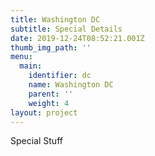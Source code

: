 ```yaml
---
title: Washington DC
subtitle: Special Details
date: 2019-12-24T08:52:21.001Z
thumb_img_path: ''
menu:
  main:
    identifier: dc
    name: Washington DC
    parent: ''
    weight: 4
layout: project
---
```

Special Stuff
